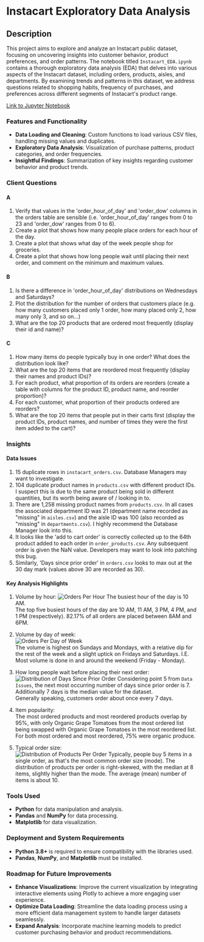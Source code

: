 
# Instacart Exploratory Data Analysis

## Description
This project aims to explore and analyze an Instacart public dataset, focusing on uncovering insights into customer behavior, product preferences, and order patterns. The notebook titled `Instacart_EDA.ipynb` contains a thorough exploratory data analysis (EDA) that delves into various aspects of the Instacart dataset, including orders, products, aisles, and departments. By examining trends and patterns in this dataset, we address questions related to shopping habits, frequency of purchases, and preferences across different segments of Instacart's product range.

[Link to Jupyter Notebook](Instacart_EDA.ipynb)

### Features and Functionality
- **Data Loading and Cleaning**: Custom functions to load various CSV files, handling missing values and duplicates.
- **Exploratory Data Analysis**: Visualization of purchase patterns, product categories, and order frequencies.
- **Insightful Findings**: Summarization of key insights regarding customer behavior and product trends.

### Client Questions

#### A 
1. Verify that values in the 'order_hour_of_day' and 'order_dow' columns in the orders table are sensible (i.e. 'order_hour_of_day' ranges from 0 to 23 and 'order_dow' ranges from 0 to 6).
2. Create a plot that shows how many people place orders for each hour of the day.
3. Create a plot that shows what day of the week people shop for groceries.
4. Create a plot that shows how long people wait until placing their next order, and comment on the minimum and maximum values.

#### B

1. Is there a difference in 'order_hour_of_day' distributions on Wednesdays and Saturdays? 
2. Plot the distribution for the number of orders that customers place (e.g. how many customers placed only 1 order, how many placed only 2, how many only 3, and so on…)
3. What are the top 20 products that are ordered most frequently (display their id and name)?

#### C

1. How many items do people typically buy in one order? What does the distribution look like?
2. What are the top 20 items that are reordered most frequently (display their names and product IDs)?
3. For each product, what proportion of its orders are reorders (create a table with columns for the product ID, product name, and reorder proportion)?
4. For each customer, what proportion of their products ordered are reorders?
5. What are the top 20 items that people put in their carts first (display the product IDs, product names, and number of times they were the first item added to the cart)?

### Insights
#### Data Issues
1. 15 duplicate rows in `instacart_orders.csv`. Database Managers may want to investigate.
2. 104 duplicate product names in  `products.csv` with different product IDs. I suspect this is due to the same product being sold in different quantities, but its worth being aware of / looking in to.
3. There are 1,258 missing product names from  `products.csv`. In all cases the associated department ID was 21 (department name recorded as "missing" in `aisles.csv`) and the aisle ID was 100 (also recorded as "missing" in `departments.csv`). I highly recommend the Database Manager look into this.
4. It looks like the 'add to cart order' is correctly collected up to the 64th product added to each order in `order_products.csv`. Any subsequent order is given the NaN value. Developers may want to look into patching this bug.
5. Similarly, 'Days since prior order' in `orders.csv` looks to max out at the 30 day mark (values above 30 are recorded as 30).

#### Key Analysis Highlights
1. Volume by hour:
![Orders Per Hour](images/orders_per_hour.png "Orders Per Hour")
The busiest hour of the day is 10 AM.<br>
The top five busiest hours of the day are 10 AM, 11 AM, 3 PM, 4 PM, and 1 PM (respectively).
82.17% of all orders are placed between 8AM and 6PM.

2. Volume by day of week:<br>
![Orders Per Day of Week](images/orders_per_dow.png "Orders Per Day of Week")<br>
The volume is highest on Sundays and Mondays, with a relative dip for the rest of the week and a slight uptick on Fridays and Saturdays. I.E. Most volume is done in and around the weekend (Friday - Monday).

3. How long people wait before placing their next order:
![Distribution of Days Since Prior Order](images/distri_days_since_prior_order.png "Distribution of Days Since Prior Order")
Considering point 5 from `Data Issues`, the next most occurring number of days since prior order is 7. Additionally 7 days is the median value for the dataset.<br>
Generally speaking, customers order about once every 7 days.

4. Item popularity:<br>
The most ordered products and most reordered products overlap by 95%, with only Organic Grape Tomatoes from the most ordered list being swapped with Organic Grape Tomatoes in the most reordered list. For both most ordered and most reordered, 75% were organic produce.

5. Typical order size:<br>
![Distribution of Products Per Order](images/distri_prod_per_order.png "Distribution of Products Per Order")
Typically, people buy 5 items in a single order, as that's the most common order size (mode). The distribution of products per order is right-skewed, with the median at 8 items, slightly higher than the mode. The average (mean) number of items is about 10.

### Tools Used
- **Python** for data manipulation and analysis.
- **Pandas** and **NumPy** for data processing.
- **Matplotlib** for data visualization.

### Deployment and System Requirements
- **Python 3.8+** is required to ensure compatibility with the libraries used.
- **Pandas**, **NumPy**, and **Matplotlib** must be installed.

### Roadmap for Future Improvements
- **Enhance Visualizations**: Improve the current visualization by integrating interactive elements using Plotly to achieve a more engaging user experience.
- **Optimize Data Loading**: Streamline the data loading process using a more efficient data management system to handle larger datasets seamlessly.
- **Expand Analysis**: Incorporate machine learning models to predict customer purchasing behavior and product recommendations.
